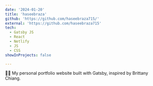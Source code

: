 ```yaml
---
date: '2024-01-20'
title: 'haseebraza'
github: 'https://github.com/haseebraza715/'
external: 'https://github.com/haseebraza715'
tech:
  - Gatsby JS
  - React
  - Netlify
  - JS
  - CSS
showInProjects: false

---
```


👨‍💻 My personal portfolio website built with Gatsby, inspired by Brittany Chiang.
